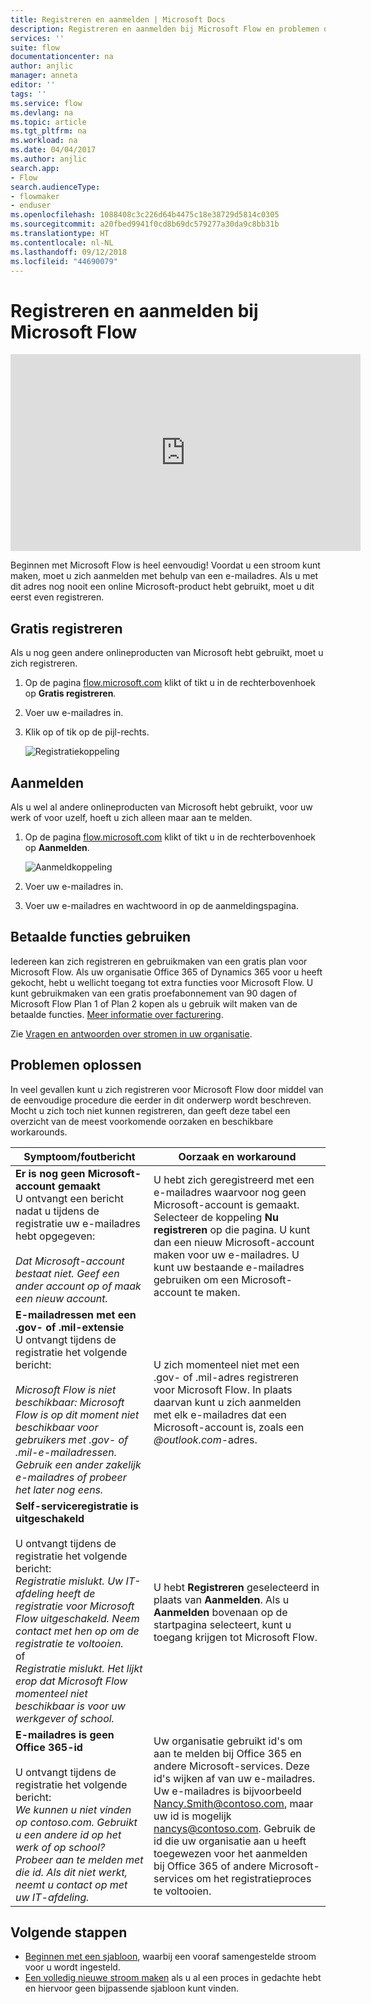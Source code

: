 ```yaml
---
title: Registreren en aanmelden | Microsoft Docs
description: Registreren en aanmelden bij Microsoft Flow en problemen oplossen met dit proces.
services: ''
suite: flow
documentationcenter: na
author: anjlic
manager: anneta
editor: ''
tags: ''
ms.service: flow
ms.devlang: na
ms.topic: article
ms.tgt_pltfrm: na
ms.workload: na
ms.date: 04/04/2017
ms.author: anjlic
search.app:
- Flow
search.audienceType:
- flowmaker
- enduser
ms.openlocfilehash: 1088408c3c226d64b4475c18e38729d5814c0305
ms.sourcegitcommit: a20fbed9941f0cd8b69dc579277a30da9c8bb31b
ms.translationtype: HT
ms.contentlocale: nl-NL
ms.lasthandoff: 09/12/2018
ms.locfileid: "44690079"
---
```

# <a name="sign-up-and-sign-in-for-microsoft-flow"></a>Registreren en aanmelden bij Microsoft Flow
<iframe width="560" height="315" src="https://www.youtube.com/embed/cRkmSZrctLc?list=PL8nfc9haGeb55I9wL9QnWyHp3ctU2_ThF" frameborder="0" allowfullscreen></iframe>

Beginnen met Microsoft Flow is heel eenvoudig! Voordat u een stroom kunt maken, moet u zich aanmelden met behulp van een e-mailadres. Als u met dit adres nog nooit een online Microsoft-product hebt gebruikt, moet u dit eerst even registreren.

## <a name="sign-up-free"></a>Gratis registreren
Als u nog geen andere onlineproducten van Microsoft hebt gebruikt, moet u zich registreren.

1. Op de pagina [flow.microsoft.com](https://flow.microsoft.com) klikt of tikt u in de rechterbovenhoek op **Gratis registreren**.
2. Voer uw e-mailadres in.
3. Klik op of tik op de pijl-rechts.

    ![Registratiekoppeling](./media/sign-up-sign-in/signup.png)

## <a name="sign-in"></a>Aanmelden
Als u wel al andere onlineproducten van Microsoft hebt gebruikt, voor uw werk of voor uzelf, hoeft u zich alleen maar aan te melden.

1. Op de pagina [flow.microsoft.com](https://flow.microsoft.com) klikt of tikt u in de rechterbovenhoek op **Aanmelden**.

    ![Aanmeldkoppeling](./media/sign-up-sign-in/signin.png)
2. Voer uw e-mailadres in.
3. Voer uw e-mailadres en wachtwoord in op de aanmeldingspagina.

## <a name="using-paid-features"></a>Betaalde functies gebruiken
Iedereen kan zich registreren en gebruikmaken van een gratis plan voor Microsoft Flow. Als uw organisatie Office 365 of Dynamics 365 voor u heeft gekocht, hebt u wellicht toegang tot extra functies voor Microsoft Flow. U kunt gebruikmaken van een gratis proefabonnement van 90 dagen of Microsoft Flow Plan 1 of Plan 2 kopen als u gebruik wilt maken van de betaalde functies. [Meer informatie over facturering](billing-questions.md).

Zie [Vragen en antwoorden over stromen in uw organisatie](organization-q-and-a.md).

## <a name="troubleshooting"></a>Problemen oplossen
In veel gevallen kunt u zich registreren voor Microsoft Flow door middel van de eenvoudige procedure die eerder in dit onderwerp wordt beschreven. Mocht u zich toch niet kunnen registreren, dan geeft deze tabel een overzicht van de meest voorkomende oorzaken en beschikbare workarounds.


|                                                                                                                                                                                       Symptoom/foutbericht                                                                                                                                                                                        |                                                                                                                                                                              Oorzaak en workaround                                                                                                                                                                              |
|------------------------------------------------------------------------------------------------------------------------------------------------------------------------------------------------------------------------------------------------------------------------------------------------------------------------------------------------------------------------------------------------------|--------------------------------------------------------------------------------------------------------------------------------------------------------------------------------------------------------------------------------------------------------------------------------------------------------------------------------------------------------------------------------|
|                                                                                       **Er is nog geen Microsoft-account gemaakt** <br> U ontvangt een bericht nadat u tijdens de registratie uw e-mailadres hebt opgegeven:<br><br> *Dat Microsoft-account bestaat niet. Geef een ander account op of maak een nieuw account.*                                                                                       |                                              U hebt zich geregistreerd met een e-mailadres waarvoor nog geen Microsoft-account is gemaakt. Selecteer de koppeling **Nu registreren** op die pagina. U kunt dan een nieuw Microsoft-account maken voor uw e-mailadres. U kunt uw bestaande e-mailadres gebruiken om een Microsoft-account te maken.                                               |
|                                                  **E-mailadressen met een .gov- of .mil-extensie**<br>U ontvangt tijdens de registratie het volgende bericht:<br><br>*Microsoft Flow is niet beschikbaar: Microsoft Flow is op dit moment niet beschikbaar voor gebruikers met .gov- of .mil-e-mailadressen. Gebruik een ander zakelijk e-mailadres of probeer het later nog eens.*                                                  |                                                                                            U zich momenteel niet met een .gov- of .mil-adres registreren voor Microsoft Flow. In plaats daarvan kunt u zich aanmelden met elk e-mailadres dat een Microsoft-account is, zoals een *\@outlook.com*-adres.                                                                                             |
| **Self-serviceregistratie is uitgeschakeld**<br><br>U ontvangt tijdens de registratie het volgende bericht:<br>*Registratie mislukt. Uw IT-afdeling heeft de registratie voor Microsoft Flow uitgeschakeld. Neem contact met hen op om de registratie te voltooien.* <br>of<br> *Registratie mislukt. Het lijkt erop dat Microsoft Flow momenteel niet beschikbaar is voor uw werkgever of school.* |                                                                                        U hebt **Registreren** geselecteerd in plaats van **Aanmelden**. Als u **Aanmelden** bovenaan op de startpagina selecteert, kunt u toegang krijgen tot Microsoft Flow.                                                                                        |
|                                                   **E-mailadres is geen Office 365-id**<br><br>U ontvangt tijdens de registratie het volgende bericht:<br>*We kunnen u niet vinden op contoso.com.  Gebruikt u een andere id op het werk of op school? Probeer aan te melden met die id. Als dit niet werkt, neemt u contact op met uw IT-afdeling.*                                                    | Uw organisatie gebruikt id's om aan te melden bij Office 365 en andere Microsoft-services. Deze id's wijken af van uw e-mailadres. Uw e-mailadres is bijvoorbeeld Nancy.Smith@contoso.com, maar uw id is mogelijk nancys@contoso.com. Gebruik de id die uw organisatie aan u heeft toegewezen voor het aanmelden bij Office 365 of andere Microsoft-services om het registratieproces te voltooien. |

## <a name="next-steps"></a>Volgende stappen
* [Beginnen met een sjabloon](get-started-logic-template.md), waarbij een vooraf samengestelde stroom voor u wordt ingesteld.
* [Een volledig nieuwe stroom maken](get-started-logic-flow.md) als u al een proces in gedachte hebt en hiervoor geen bijpassende sjabloon kunt vinden.

